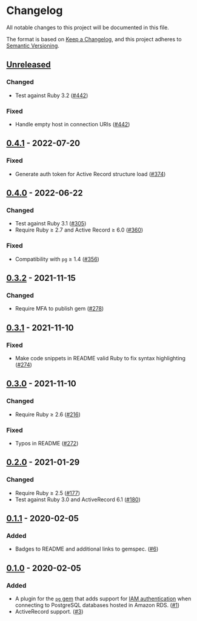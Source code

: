 # Changelog

All notable changes to this project will be documented in this file.

The format is based on [Keep a Changelog](https://keepachangelog.com/en/1.0.0/), and this project adheres to [Semantic Versioning](https://semver.org/spec/v2.0.0.html).

## [Unreleased]

### Changed
* Test against Ruby 3.2 ([#442](https://github.com/haines/pg-aws_rds_iam/pull/442))

### Fixed
* Handle empty host in connection URIs ([#442](https://github.com/haines/pg-aws_rds_iam/pull/442))

## [0.4.1] - 2022-07-20

### Fixed
* Generate auth token for Active Record structure load ([#374](https://github.com/haines/pg-aws_rds_iam/pull/374))

## [0.4.0] - 2022-06-22

### Changed
* Test against Ruby 3.1 ([#305](https://github.com/haines/pg-aws_rds_iam/pull/305))
* Require Ruby ≥ 2.7 and Active Record ≥ 6.0 ([#360](https://github.com/haines/pg-aws_rds_iam/pull/360))

### Fixed
* Compatibility with `pg` ≥ 1.4 ([#356](https://github.com/haines/pg-aws_rds_iam/pull/356))

## [0.3.2] - 2021-11-15

### Changed
* Require MFA to publish gem ([#278](https://github.com/haines/pg-aws_rds_iam/pull/278))

## [0.3.1] - 2021-11-10

### Fixed
* Make code snippets in README valid Ruby to fix syntax highlighting ([#274](https://github.com/haines/pg-aws_rds_iam/pull/274))

## [0.3.0] - 2021-11-10

### Changed
* Require Ruby ≥ 2.6 ([#216](https://github.com/haines/pg-aws_rds_iam/pull/216))

### Fixed
* Typos in README ([#272](https://github.com/haines/pg-aws_rds_iam/pull/272))

## [0.2.0] - 2021-01-29

### Changed
* Require Ruby ≥ 2.5 ([#177](https://github.com/haines/pg-aws_rds_iam/pull/177))
* Test against Ruby 3.0 and ActiveRecord 6.1 ([#180](https://github.com/haines/pg-aws_rds_iam/pull/180))

## [0.1.1] - 2020-02-05

### Added
* Badges to README and additional links to gemspec. ([#6](https://github.com/haines/pg-aws_rds_iam/pull/6))

## [0.1.0] - 2020-02-05

### Added
* A plugin for the [`pg` gem](https://rubygems.org/gems/pg) that adds support for [IAM authentication](https://docs.aws.amazon.com/AmazonRDS/latest/UserGuide/UsingWithRDS.IAMDBAuth.html) when connecting to PostgreSQL databases hosted in Amazon RDS. ([#1](https://github.com/haines/pg-aws_rds_iam/pull/1))
* ActiveRecord support. ([#3](https://github.com/haines/pg-aws_rds_iam/pull/3))

[Unreleased]: https://github.com/haines/pg-aws_rds_iam/compare/v0.4.1...HEAD
[0.4.1]: https://github.com/haines/pg-aws_rds_iam/compare/v0.4.0...v0.4.1
[0.4.0]: https://github.com/haines/pg-aws_rds_iam/compare/v0.3.2...v0.4.0
[0.3.2]: https://github.com/haines/pg-aws_rds_iam/compare/v0.3.1...v0.3.2
[0.3.1]: https://github.com/haines/pg-aws_rds_iam/compare/v0.3.0...v0.3.1
[0.3.0]: https://github.com/haines/pg-aws_rds_iam/compare/v0.2.0...v0.3.0
[0.2.0]: https://github.com/haines/pg-aws_rds_iam/compare/v0.1.1...v0.2.0
[0.1.1]: https://github.com/haines/pg-aws_rds_iam/compare/v0.1.0...v0.1.1
[0.1.0]: https://github.com/haines/pg-aws_rds_iam/compare/64168051a8ef5f32a13632d8ef0b7da00d0056bc...v0.1.0
